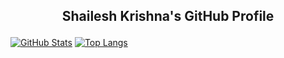 ## <p style="text-align: center;">Shailesh Krishna's GitHub Profile</p>   

[![GitHub Stats](https://github-readme-stats.vercel.app/api?username=krishns18&show_icons=true&line_height=21&show_icons=true&theme=radical)](https://github.com/anuraghazra/github-readme-stats)
[![Top Langs](https://github-readme-stats.vercel.app/api/top-langs/?username=krishns18&show_icons=true&layout=compact&theme=radical)](https://github.com/anuraghazra/github-readme-stats)

